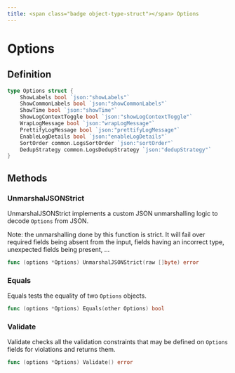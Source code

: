 ```yaml
---
title: <span class="badge object-type-struct"></span> Options
---
```

# <span class="badge object-type-struct"></span> Options

## Definition

```go
type Options struct {
    ShowLabels bool `json:"showLabels"`
    ShowCommonLabels bool `json:"showCommonLabels"`
    ShowTime bool `json:"showTime"`
    ShowLogContextToggle bool `json:"showLogContextToggle"`
    WrapLogMessage bool `json:"wrapLogMessage"`
    PrettifyLogMessage bool `json:"prettifyLogMessage"`
    EnableLogDetails bool `json:"enableLogDetails"`
    SortOrder common.LogsSortOrder `json:"sortOrder"`
    DedupStrategy common.LogsDedupStrategy `json:"dedupStrategy"`
}
```
## Methods

### <span class="badge object-method"></span> UnmarshalJSONStrict

UnmarshalJSONStrict implements a custom JSON unmarshalling logic to decode `Options` from JSON.

Note: the unmarshalling done by this function is strict. It will fail over required fields being absent from the input, fields having an incorrect type, unexpected fields being present, …

```go
func (options *Options) UnmarshalJSONStrict(raw []byte) error
```

### <span class="badge object-method"></span> Equals

Equals tests the equality of two `Options` objects.

```go
func (options *Options) Equals(other Options) bool
```

### <span class="badge object-method"></span> Validate

Validate checks all the validation constraints that may be defined on `Options` fields for violations and returns them.

```go
func (options *Options) Validate() error
```

